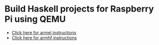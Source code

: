 Build Haskell projects for Raspberry Pi using QEMU
==================================================

- [Click here for armel instructions](armel/README.md)
- [Click here for armhf instructions](armhf/README.md)
